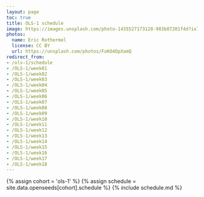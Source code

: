 ```yaml
---
layout: page
toc: true
title: OLS-1 schedule
image: https://images.unsplash.com/photo-1435527173128-983b87201f4d?ixlib=rb-1.2.1&ixid=eyJhcHBfaWQiOjEyMDd9&auto=format&fit=crop&w=1047&q=80
photos:
  name: Eric Rothermel
  license: CC BY
  url: https://unsplash.com/photos/FoKO4DpXamQ
redirect_from: 
- /ols-1/schedule
- /OLS-1/week01
- /OLS-1/week02
- /OLS-1/week03
- /OLS-1/week04
- /OLS-1/week05
- /OLS-1/week06
- /OLS-1/week07
- /OLS-1/week08
- /OLS-1/week09
- /OLS-1/week10
- /OLS-1/week11
- /OLS-1/week12
- /OLS-1/week13
- /OLS-1/week14
- /OLS-1/week15
- /OLS-1/week16
- /OLS-1/week17
- /OLS-1/week18
---
```


{% assign cohort = 'ols-1' %}
{% assign schedule = site.data.openseeds[cohort].schedule %}
{% include schedule.md %}